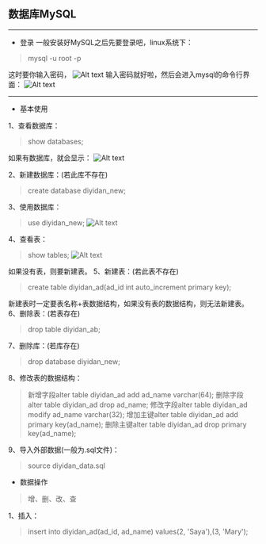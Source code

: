 ## 数据库MySQL

---
- 登录
一般安装好MySQL之后先要登录吧，linux系统下：
> mysql -u root -p

这时要你输入密码，
![Alt text](./1501582228521.png)
输入密码就好啦，然后会进入mysql的命令行界面：
![Alt text](./1501582260430.png)

---
- 基本使用

1、查看数据库：
> show databases;

如果有数据库，就会显示：
![Alt text](./1501582336095.png)

2、新建数据库：(若此库不存在)
> create database diyidan_new;

3、使用数据库：
> use diyidan_new;
![Alt text](./1501582550656.png)

4、查看表：
> show tables;
![Alt text](./1501582583669.png)

如果没有表，则要新建表。
5、新建表：(若此表不存在)
> create table diyidan_ad(ad_id int auto_increment primary key);

新建表时一定要表名称+表数据结构，如果没有表的数据结构，则无法新建表。
6、删除表：(若表存在)
> drop table diyidan_ab;

7、删除库：(若库存在)
> drop database diyidan_new;

8、修改表的数据结构：
> 新增字段alter table diyidan_ad add ad_name varchar(64);
删除字段alter table diyidan_ad drop ad_name;
修改字段alter table diyidan_ad modify ad_name varchar(32);
增加主键alter table diyidan_ad add primary key(ad_name);
删除主键alter table diyidan_ad drop primary key(ad_name);

9、导入外部数据(一般为.sql文件)：
> source diyidan_data.sql

- 数据操作

> 增、删、改、查

1、插入：
> insert into diyidan_ad(ad_id, ad_name) values(2, 'Saya'),(3, 'Mary');

